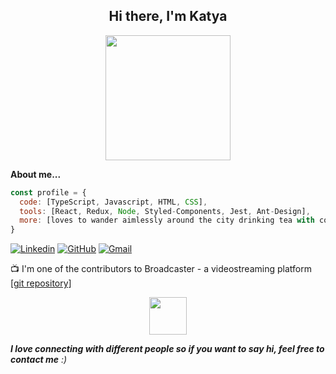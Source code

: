 <h2 align="center">Hi there, I'm Katya</a></h2>
<p align="center"><img src="https://64.media.tumblr.com/3de718aae493a08d4ce37544248aa7d9/0cc3599b3ded92c1-eb/s400x600/ee7989661825786fd47ec242bbf8afb57df024da.gif" height="200"/></p>

**About me...**
```javascript
const profile = {
  code: [TypeScript, Javascript, HTML, CSS],
  tools: [React, Redux, Node, Styled-Components, Jest, Ant-Design],
  more: [loves to wander aimlessly around the city drinking tea with cognac from a thermos in the newly opened cool yards and gateways]
}
```

[![Linkedin](https://img.shields.io/badge/LinkedIn-blue)](https://www.linkedin.com/in/ekaterina-gnedenko/)
[![GitHub](https://img.shields.io/badge/GitHub-lightgrey)](https://github.com/kaechyou/)
[![Gmail](https://img.shields.io/badge/gmail-orange)](mailto:ekaterina.gnedenko@gmail.com)


📺  I'm one of the contributors to Broadcaster - a videostreaming platform <a href="https://github.com/kaechyou/broadcaster" target="_blank">[git repository]</a>

<p align="center"><img src="https://media4.giphy.com/media/ZO7JG72fMpXgrN2uCI/giphy.gif?cid=790b7611de2228da7b1a2eefe4655cf94bd5cf1d764f976f&rid=giphy.gif" width="60"></p>
<em><b>I love connecting with different people so if you want to say hi, feel free to contact me</b> :)</em>
